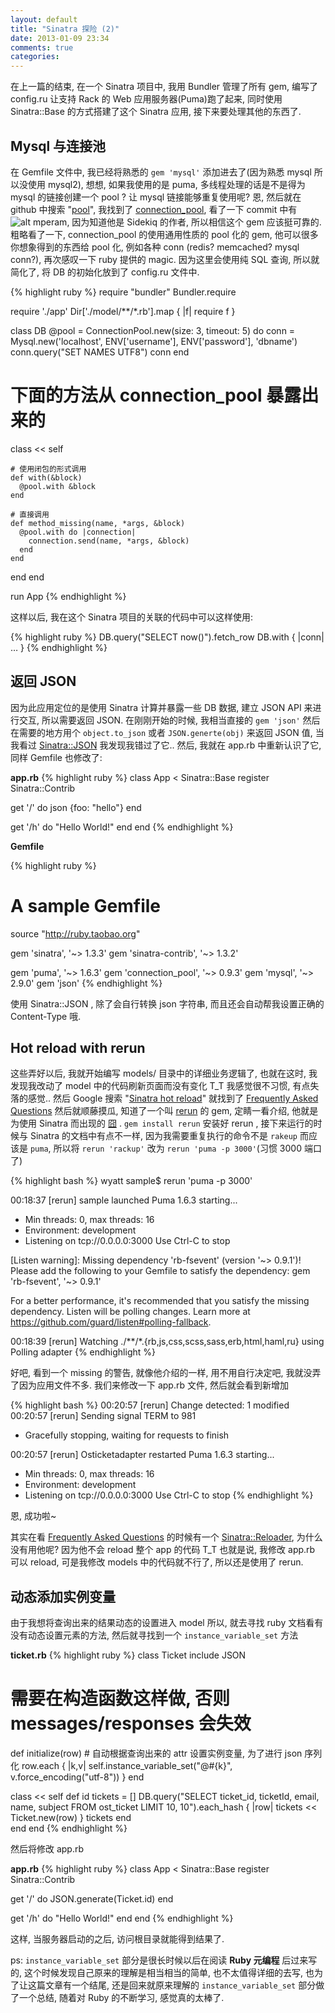 ```yaml
---
layout: default
title: "Sinatra 探险 (2)"
date: 2013-01-09 23:34
comments: true
categories: 
---
```

在上一篇的结束, 在一个 Sinatra 项目中, 我用 Bundler 管理了所有 gem, 编写了 config.ru 让支持 Rack 的 Web 应用服务器(Puma)跑了起来, 同时使用 Sinatra::Base 的方式搭建了这个 Sinatra 应用, 接下来要处理其他的东西了.

## Mysql 与连接池
在 Gemfile 文件中, 我已经将熟悉的 `gem 'mysql'` 添加进去了(因为熟悉 mysql 所以没使用 mysql2), 想想, 如果我使用的是 puma, 多线程处理的话是不是得为 mysql 的链接创建一个 pool ? 让 mysql 链接能够重复使用呢? 恩, 然后就在 github 中搜索 "[pool](https://github.com/search?q=pool&p=1&ref=searchbar&type=Repositories&l=Ruby)", 我找到了 [connection_pool](https://github.com/mperham/connection_pool), 看了一下 commit 中有 ![alt mperam](https://secure.gravatar.com/avatar/af54a0871600db7fbdbb5c558a6e29a3?s=40), 因为知道他是 Sidekiq 的作者, 所以相信这个 gem 应该挺可靠的. 粗略看了一下, connection_pool 的使用通用性质的 pool 化的 gem, 他可以很多你想象得到的东西给 pool 化, 例如各种 conn (redis? memcached? mysql conn?), 再次感叹一下 ruby 提供的 magic. 因为这里会使用纯 SQL 查询, 所以就简化了, 将 DB 的初始化放到了 config.ru 文件中.

{% highlight ruby %}
require "bundler"
Bundler.require

require './app'
Dir['./model/**/*.rb'].map { |f| require f }

class DB
  @pool = ConnectionPool.new(size: 3, timeout: 5) do
    conn = Mysql.new('localhost', ENV['username'], ENV['password'], 'dbname') 
    conn.query("SET NAMES UTF8")
    conn
  end

  # 下面的方法从 connection_pool 暴露出来的
  class << self

    # 使用闭包的形式调用
    def with(&block)
      @pool.with &block
    end

    # 直接调用
    def method_missing(name, *args, &block)
      @pool.with do |connection|
        connection.send(name, *args, &block)
      end
    end

  end
end

run App
{% endhighlight %}


这样以后, 我在这个 Sinatra 项目的关联的代码中可以这样使用:

{% highlight ruby %}
DB.query("SELECT now()").fetch_row
DB.with { |conn| … }
{% endhighlight %}


## 返回 JSON
因为此应用定位的是使用 Sinatra 计算并暴露一些 DB 数据, 建立 JSON API 来进行交互, 所以需要返回 JSON. 在刚刚开始的时候, 我相当直接的 `gem 'json'` 然后在需要的地方用个 `object.to_json` 或者 `JSON.generte(obj)` 来返回 JSON 值, 当我看过 [Sinatra::JSON](http://www.sinatrarb.com/contrib/json.html) 我发现我错过了它.. 然后, 我就在 app.rb 中重新认识了它, 同样 Gemfile 也修改了:

**app.rb**
{% highlight ruby %}
class App < Sinatra::Base
  register Sinatra::Contrib

  get '/' do
  	json {foo: "hello"}
  end

  get '/h' do "Hello World!" end
end
{% endhighlight %}


**Gemfile**

{% highlight ruby %}
# A sample Gemfile
source "http://ruby.taobao.org"

gem 'sinatra', '~> 1.3.3'
gem 'sinatra-contrib', '~> 1.3.2'

gem 'puma', '~> 1.6.3'
gem 'connection_pool', '~> 0.9.3'
gem 'mysql', '~> 2.9.0'
gem 'json'
{% endhighlight %}

使用 Sinatra::JSON , 除了会自行转换 json 字符串, 而且还会自动帮我设置正确的 Content-Type 哦.

## Hot reload with rerun
这些弄好以后, 我就开始编写 models/ 目录中的详细业务逻辑了, 也就在这时, 我发现我改动了 model 中的代码刷新页面而没有变化 T_T 我感觉很不习惯, 有点失落的感觉.. 然后 Google 搜索 "[Sinatra hot reload](https://www.google.com/#hl=en&newwindow=1&qscrl=1&sclient=psy-ab&q=Sinatra%20hot%20reload&oq=Sinatra%20hot%20reload&fp=1&bav=on.2,or.r_gc.r_pw.r_cp.r_qf.&cad=b)" 就找到了 [Frequently Asked Questions](l1) 然后就顺藤摸瓜, 知道了一个叫 [rerun](https://github.com/alexch/rerun) 的 gem, 定睛一看介绍, 他就是为使用 Sinatra 而出现的 [囧](https://github.com/alexch/rerun#why-did-you-write-this) .
`gem install rerun` 安装好 rerun , 接下来运行的时候与 Sinatra 的文档中有点不一样, 因为我需要重复执行的命令不是 `rakeup` 而应该是 `puma`, 所以将 `rerun 'rackup'` 改为 `rerun 'puma -p 3000'`(习惯 3000 端口了)

{% highlight bash %}
wyatt sample$ rerun 'puma -p 3000'

00:18:37 [rerun] sample launched
Puma 1.6.3 starting...
* Min threads: 0, max threads: 16
* Environment: development
* Listening on tcp://0.0.0.0:3000
Use Ctrl-C to stop

[Listen warning]:
Missing dependency 'rb-fsevent' (version '~> 0.9.1')!
Please add the following to your Gemfile to satisfy the dependency:
  gem 'rb-fsevent', '~> 0.9.1'

For a better performance, it's recommended that you satisfy the missing dependency.
Listen will be polling changes. Learn more at https://github.com/guard/listen#polling-fallback.

00:18:39 [rerun] Watching ./**/*.{rb,js,css,scss,sass,erb,html,haml,ru} using Polling adapter
{% endhighlight %}


好吧, 看到一个 missing 的警告, 就像他介绍的一样, 用不用自行决定吧, 我就没弄了因为应用文件不多.
我们来修改一下 app.rb 文件, 然后就会看到新增加

{% highlight bash %}
00:20:57 [rerun] Change detected: 1 modified
00:20:57 [rerun] Sending signal TERM to 981
 - Gracefully stopping, waiting for requests to finish

00:20:57 [rerun] Osticketadapter restarted
Puma 1.6.3 starting...
* Min threads: 0, max threads: 16
* Environment: development
* Listening on tcp://0.0.0.0:3000
Use Ctrl-C to stop
{% endhighlight %}

恩, 成功啦~ 

其实在看 [Frequently Asked Questions](l1) 的时候有一个 [Sinatra::Reloader](http://www.sinatrarb.com/contrib/reloader), 为什么没有用他呢? 因为他不会 reload 整个 app 的代码 T_T 也就是说, 我修改 app.rb 可以 reload, 可是我修改 models 中的代码就不行了, 所以还是使用了 rerun.

## 动态添加实例变量
由于我想将查询出来的结果动态的设置进入 model 所以, 就去寻找 ruby 文档看有没有动态设置元素的方法, 然后就寻找到一个 `instance_variable_set` 方法

**ticket.rb**
{% highlight ruby %}
class Ticket
  include JSON

  # 需要在构造函数这样做, 否则 messages/responses 会失效
  def initialize(row)
    # 自动根据查询出来的 attr 设置实例变量, 为了进行 json 序列化
    row.each { |k,v| self.instance_variable_set("@#{k}", v.force_encoding("utf-8")) }
  end 

  class << self
    def id
      tickets = []
      DB.query("SELECT ticket_id, ticketId, email, name, subject FROM ost_ticket
       LIMIT 10, 10").each_hash { |row| tickets << Ticket.new(row) }
      tickets
    end      
  end
end
{% endhighlight %}


然后将修改 app.rb

**app.rb**
{% highlight ruby %}
class App < Sinatra::Base
  register Sinatra::Contrib

  get '/' do
      JSON.generate(Ticket.id)
  end

  get '/h' do "Hello World!" end
end
{% endhighlight %}


这样, 当服务器启动的之后, 访问根目录就能得到结果了.

ps: `instance_variable_set` 部分是很长时候以后在阅读 **Ruby 元编程** 后过来写的, 这个时候发现自己原来的理解是相当相当的简单, 也不太值得详细的去写, 也为了让这篇文章有一个结尾, 还是回来就原来理解的 `instance_variable_set` 部分做了一个总结, 随着对 Ruby 的不断学习, 感觉真的太棒了.


[l1]: http://www.sinatrarb.com/faq.html#reloading